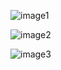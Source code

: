 
![image1](https://github.com/jewbmx/repo/blob/master/my_skin_setup/20220728_012915.jpg)


![image2](https://github.com/jewbmx/repo/blob/master/my_skin_setup/20220728_012919.jpg)


![image3](https://github.com/jewbmx/repo/blob/master/my_skin_setup/20220728_012922.jpg)

